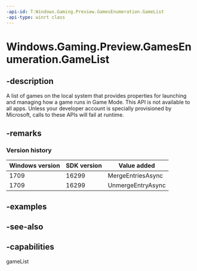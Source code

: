 ```yaml
---
-api-id: T:Windows.Gaming.Preview.GamesEnumeration.GameList
-api-type: winrt class
---
```


<!-- Class syntax.
public class GameList 
-->

# Windows.Gaming.Preview.GamesEnumeration.GameList

## -description
A list of games on the local system that provides properties for launching and managing how a game runs in Game Mode. 
This API is not available to all apps. Unless your developer account is specially provisioned by Microsoft, calls to these APIs will fail at runtime.

## -remarks

### Version history

| Windows version | SDK version | Value added |
| -- | -- | -- |
| 1709 | 16299 | MergeEntriesAsync |
| 1709 | 16299 | UnmergeEntryAsync |

## -examples

## -see-also


## -capabilities
gameList
